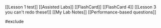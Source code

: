 [[Lesson 1 test]]
[[Assisted Labs]]
[[FlashCard]]
[[FlashCard 4]]
[[Lesson 3 you can't redo these!]]
[[My Lab Notes]]
[[Performance-based questions]]


#exclude
